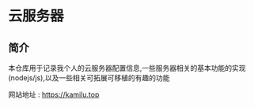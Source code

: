 # 云服务器

## 简介

本仓库用于记录我个人的云服务器配置信息,一些服务器相关的基本功能的实现(nodejs/js),以及一些相关可拓展可移植的有趣的功能

网站地址 : <https://kamilu.top>